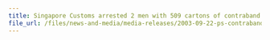 ```yaml
---
title: Singapore Customs arrested 2 men with 509 cartons of contraband cigarettes
file_url: /files/news-and-media/media-releases/2003-09-22-ps-contrabandcig.pdf
---
```

